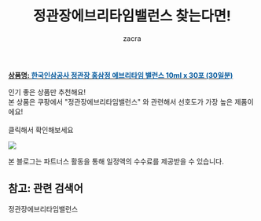 ﻿---
layout: post
title:  "정관장에브리타임밸런스 찾는다면!"
author: zacra
categories: [ 아이템 ]
tags: [정관장에브리타임밸런스]
image: https://static.coupangcdn.com/image/vendor_inventory/b051/8a31e5ec3c9a1899831461d477088268c596f1616c7ab68dd811e0ee3452.png 
description: "쿠팡에서 정관장에브리타임밸런스 관련 상품으로 가장 고객 선호도가 높은 제품 중 하나입니다."
rating: 4.5
---

<a href="https://link.coupang.com/re/AFFSDP?lptag=AF8407795&pageKey=207853957&itemId=615911878&vendorItemId=70417918939&traceid=V0-153-7d56e9c4eed411c9"><b>상품명: <font color='#01579B'>한국인삼공사 정관장 홍삼정 에브리타임 밸런스 10ml x 30포 (30일분)</font></b></a>

인기 좋은 상품만 추천해요!<br/>
본 상품은 쿠팡에서 "정관장에브리타임밸런스" 와 관련해서 선호도가 가장 높은 제품이에요!<br/><br/>
클릭해서 확인해보세요


<a href="https://link.coupang.com/re/AFFSDP?lptag=AF8407795&pageKey=207853957&itemId=615911878&vendorItemId=70417918939&traceid=V0-153-7d56e9c4eed411c9"><img src="https://thumbnail7.coupangcdn.com/thumbnails/remote/q89/image/vendor_inventory/96a5/48f41b6515dba7af0300b40b8517d58956079d4422872e381f8f43790e39.jpg"></a> 

본 블로그는 파트너스 활동을 통해 일정액의 수수료를 제공받을 수 있습니다.

## 참고: 관련 검색어    
정관장에브리타임밸런스